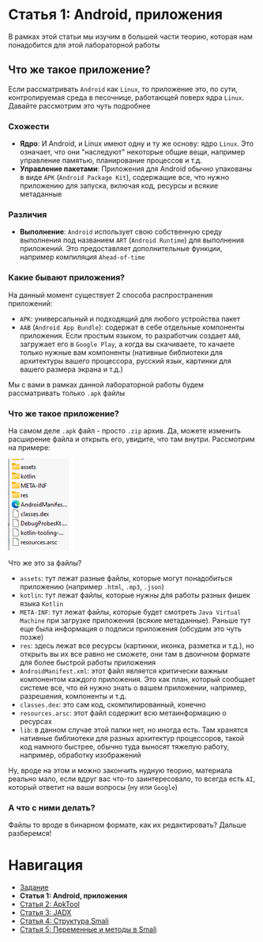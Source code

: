 # Статья 1: Android, приложения

В рамках этой статьи мы изучим в большей части теорию, которая нам понадобится для этой лабораторной работы

## Что же такое приложение?

Если рассматривать `Android` как `Linux`, то приложение это, по сути, контролируемая среда в песочнице, работающей поверх ядра `Linux`. Давайте рассмотрим это чуть подробнее

### Схожести

- **Ядро**: И Android, и Linux имеют одну и ту же основу: ядро `Linux`. Это означает, что они "наследуют" некоторые общие вещи, например управление памятью, планирование процессов и т.д.
- **Управление пакетами**: Приложения для Android обычно упакованы в виде `APK` (`Android Package Kit`), содержащие все, что нужно приложению для запуска, включая код, ресурсы и всякие метаданные

### Различия

- **Выполнение**: `Android` использует свою собственную среду выполнения под названием `ART` (`Android Runtime`) для выполнения приложений. Это предоставляет дополнительные функции, например компиляция `Ahead-of-time`

### Какие бывают приложения?

На данный момент существует 2 способа распространения приложений:
- `APK`: универсальный и подходящий для любого устройства пакет
- `AAB` (`Android App Bundle`): содержат в себе отдельные компоненты приложения. Если простым языком, то разработчик создает `AAB`, загружает его в `Google Play`, а когда вы скачиваете, то качаете только нужные вам компоненты (нативные библиотеки для архитектуры вашего процессора, русский язык, картинки для вашего размера экрана и т.д.)

Мы с вами в рамках данной лабораторной работы будем рассматривать только `.apk` файлы

### Что же такое приложение?

На самом деле `.apk` файл - просто `.zip` архив. Да, можете изменить расширение файла и открыть его, увидите, что там внутри. Рассмотрим на примере:

<img src="../assets/images/1.png" />

Что же это за файлы?
- `assets`: тут лежат разные файлы, которые могут понадобиться приложению (например `.html`, `.mp3`, `.json`)
- `kotlin`: тут лежат файлы, которые нужны для работы разных фишек языка `Kotlin`
- `META-INF`: тут лежат файлы, которые будет смотреть `Java Virtual Machine` при загрузке приложения (всякие метаданные). Раньше тут еще была информация о подписи приложения (обсудим это чуть позже)
- `res`: здесь лежат все ресурсы (картинки, иконка, разметка и т.д.), но открыть вы их все равно не сможете, они там в двоичном формате для более быстрой работы приложения
- `AndroidManifest.xml`: этот файл является критически важным компонентом каждого приложения. Это как план, который сообщает системе все, что ей нужно знать о вашем приложении, например, разрешения, компоненты и т.д.
- `classes.dex`: это сам код, скомпилированный, конечно
- `resources.arsc`: этот файл содержит всю метаинформацию о ресурсах
- `lib`: в данном случае этой папки нет, но иногда есть. Там хранятся нативные библиотеки для разных архитектур процессоров, такой код намного быстрее, обычно туда выносят тяжелую работу, например, обработку изображений

Ну, вроде на этом и можно закончить нудную теорию, материала реально мало, если вдруг вас что-то заинтересовало, то всегда есть `AI`, который ответит на ваши вопросы (ну или `Google`)

### А что с ними делать?

Файлы то вроде в бинарном формате, как их редактировать? Дальше разберемся!

# Навигация

- [Задание](../README.md)
- **Статья 1: Android, приложения**
- [Статья 2: ApkTool](./APKTOOL.md)
- [Статья 3: JADX](./JADX.md)
- [Статья 4: Структура Smali](./SMALI-STRUCTURE.md)
- [Статья 5: Переменные и методы в Smali](./SMALI-VARS-METHODS.md)
